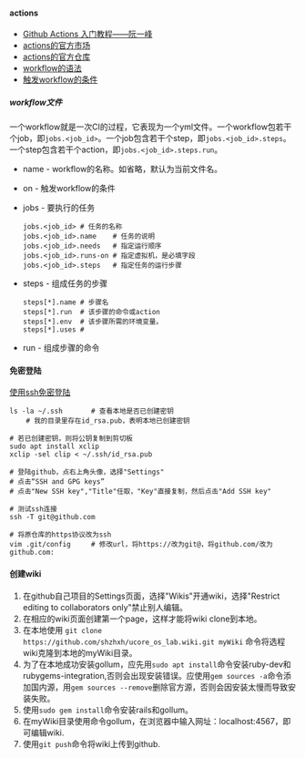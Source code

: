 #### actions

- [Github Actions 入门教程——阮一峰](http://www.ruanyifeng.com/blog/2019/09/getting-started-with-github-actions.html)
- [actions的官方市场](https://github.com/marketplace?type=actions)
- [actions的官方仓库](https://github.com/actions)
- [workflow的语法](https://docs.github.com/en/actions/reference/workflow-syntax-for-github-actions)
- [触发workflow的条件](https://docs.github.com/en/actions/reference/events-that-trigger-workflows)

##### workflow文件

一个workflow就是一次CI的过程，它表现为一个yml文件。一个workflow包若干个job，即`jobs.<job_id>`。一个job包含若干个step，即`jobs.<job_id>.steps`。一个step包含若干个action，即`jobs.<job_id>.steps.run`。

- name - workflow的名称。如省略，默认为当前文件名。

- on - 触发workflow的条件

- jobs - 要执行的任务

  ```
  jobs.<job_id>	# 任务的名称
  jobs.<job_id>.name	# 任务的说明
  jobs.<job_id>.needs	# 指定运行顺序
  jobs.<job_id>.runs-on	# 指定虚拟机，是必填字段
  jobs.<job_id>.steps	# 指定任务的运行步骤
  ```
  
- steps - 组成任务的步骤

  ```
  steps[*].name	# 步骤名
  steps[*].run	# 该步骤的命令或action
  steps[*].env	# 该步骤所需的环境变量。
  steps[*].uses	# 
  ```

- run - 组成步骤的命令

#### 免密登陆

[使用ssh免密登陆](https://help.github.com/en/articles/connecting-to-github-with-ssh)

```
ls -la ~/.ssh		# 查看本地是否已创建密钥
	# 我的目录里存在id_rsa.pub，表明本地已创建密钥

# 若已创建密钥，则将公钥复制到剪切板
sudo apt install xclip
xclip -sel clip < ~/.ssh/id_rsa.pub

# 登陆github，点右上角头像，选择"Settings"
# 点击“SSH and GPG keys”
# 点击"New SSH key","Title"任取，"Key"直接复制，然后点击"Add SSH key"

# 测试ssh连接
ssh -T git@github.com

# 将原仓库的https协议改为ssh
vim .git/config		# 修改url，将https://改为git@，将github.com/改为github.com:
```

#### 创建wiki
1. 在github自己项目的Settings页面，选择"Wikis"开通wiki，选择"Restrict editing to collaborators only"禁止别人编辑。
2. 在相应的wiki页面创建第一个page，这样才能将wiki clone到本地。
3. 在本地使用 `git clone https://github.com/shzhxh/ucore_os_lab.wiki.git myWiki` 命令将选程wiki克隆到本地的myWiki目录。
4. 为了在本地成功安装gollum，应先用`sudo apt install`命令安装ruby-dev和rubygems-integration,否则会出现安装错误。应使用`gem sources -a`命令添加国内源，用`gem sources --remove`删除官方源，否则会因安装太慢而导致安装失败。
5. 使用`sudo gem install`命令安装rails和gollum。
6. 在myWiki目录使用命令gollum，在浏览器中输入网址：localhost:4567，即可编辑wiki.
7. 使用`git push`命令将wiki上传到github.
